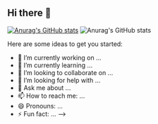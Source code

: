 ## Hi there 👋

[![Anurag's GitHub stats](https://github-readme-stats.vercel.app/api?username=RealTapeL)](https://github.com/anuraghazra/github-readme-stats)
![Anurag's GitHub stats](https://github-readme-stats.vercel.app/api?username=RealTapeL&show_icons=true&theme=transparent)

Here are some ideas to get you started:

- 🔭 I’m currently working on ...
- 🌱 I’m currently learning ...
- 👯 I’m looking to collaborate on ...
- 🤔 I’m looking for help with ...
- 💬 Ask me about ...
- 📫 How to reach me: ...
- 😄 Pronouns: ...
- ⚡ Fun fact: ...
-->
